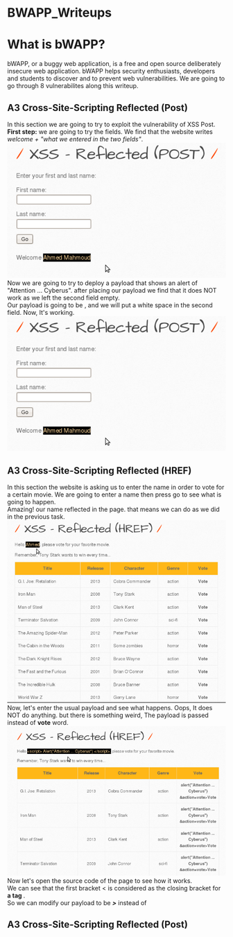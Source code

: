# BWAPP_Writeups

<h1>What is bWAPP?</h1>
  bWAPP, or a buggy web application, is a free and open source deliberately insecure web application. bWAPP helps security enthusiasts, developers and students to discover and to prevent web vulnerabilities. We are going to go through 8 vulnerabilites along this writeup.

<h2>A3 Cross-Site-Scripting Reflected (Post)</h2>
In this section we are going to try to exploit the vulnerability of XSS Post.<br>
<b>First step:</b> we are going to try the fields. We find that the website writes <em>welcome + "what we entered in the two fields"</em>.<br>
<img src="Screenshot%202023-04-05%20054239.png">
Now we are going to try to deploy a payload that shows an alert of "Attention ... Cyberus". after placing our payload we find that it does NOT work as we left the second field empty.<br>
Our payload is going to be <em><b><script> alert("Attention ... Cyberus") </script></b></em>, and we will put a white space in the second field. Now, It's working.
<img src="Screenshot%202023-04-05%20054239.png">

<h2>A3 Cross-Site-Scripting Reflected (HREF)</h2>
In this section the website is asking us to enter the name in order to vote for a certain movie. We are going to enter a name then press go to see what is going to happen.<br>
Amazing! our name reflected in the page. that means we can do as we did in the previous task.<br>
<img src="Screenshot 2023-04-05 054447.png">
Now, let's enter the usual payload <em><b><script> alert("Attention ... Cyberus") </script></b></em> and see what happens. Oops, It does NOT do anything. but there is something weird, The payload is passed instead of <b>vote</b> word.<br>
<img src="Screenshot 2023-04-05 054623.png">
Now let's open the source code of the page to see how it works.<br>
We can see that the first bracket < is considered as the closing bracket for <b> a tag </b>.<br>
So we can modify our payload to be <em><b>><script> alert("Attention ... Cyberus") </script></b></em> instead of <em><b><script> alert("Attention ... Cyberus") </script></b></em>

<h2>A3 Cross-Site-Scripting Reflected (Post)</h2>
